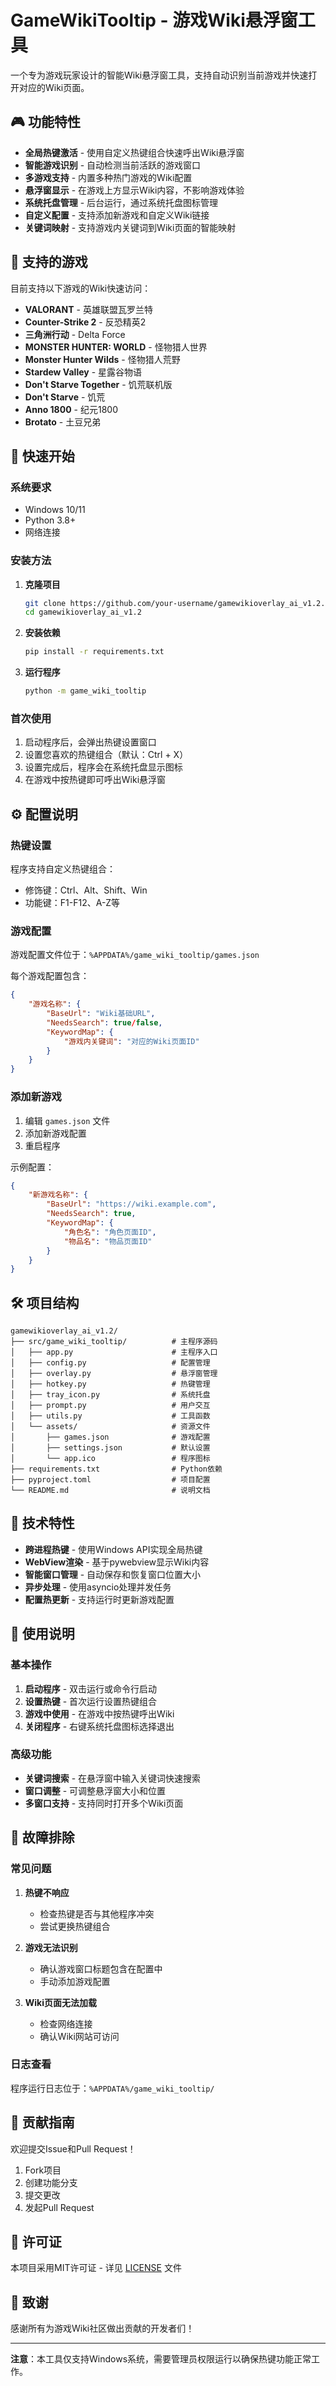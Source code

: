 # GameWikiTooltip - 游戏Wiki悬浮窗工具

一个专为游戏玩家设计的智能Wiki悬浮窗工具，支持自动识别当前游戏并快速打开对应的Wiki页面。

## 🎮 功能特性

- **全局热键激活** - 使用自定义热键组合快速呼出Wiki悬浮窗
- **智能游戏识别** - 自动检测当前活跃的游戏窗口
- **多游戏支持** - 内置多种热门游戏的Wiki配置
- **悬浮窗显示** - 在游戏上方显示Wiki内容，不影响游戏体验
- **系统托盘管理** - 后台运行，通过系统托盘图标管理
- **自定义配置** - 支持添加新游戏和自定义Wiki链接
- **关键词映射** - 支持游戏内关键词到Wiki页面的智能映射

## 🎯 支持的游戏

目前支持以下游戏的Wiki快速访问：

- **VALORANT** - 英雄联盟瓦罗兰特
- **Counter-Strike 2** - 反恐精英2
- **三角洲行动** - Delta Force
- **MONSTER HUNTER: WORLD** - 怪物猎人世界
- **Monster Hunter Wilds** - 怪物猎人荒野
- **Stardew Valley** - 星露谷物语
- **Don't Starve Together** - 饥荒联机版
- **Don't Starve** - 饥荒
- **Anno 1800** - 纪元1800
- **Brotato** - 土豆兄弟

## 🚀 快速开始

### 系统要求

- Windows 10/11
- Python 3.8+
- 网络连接

### 安装方法

1. **克隆项目**
   ```bash
   git clone https://github.com/your-username/gamewikioverlay_ai_v1.2.git
   cd gamewikioverlay_ai_v1.2
   ```

2. **安装依赖**
   ```bash
   pip install -r requirements.txt
   ```

3. **运行程序**
   ```bash
   python -m game_wiki_tooltip
   ```

### 首次使用

1. 启动程序后，会弹出热键设置窗口
2. 设置您喜欢的热键组合（默认：Ctrl + X）
3. 设置完成后，程序会在系统托盘显示图标
4. 在游戏中按热键即可呼出Wiki悬浮窗

## ⚙️ 配置说明

### 热键设置

程序支持自定义热键组合：
- 修饰键：Ctrl、Alt、Shift、Win
- 功能键：F1-F12、A-Z等

### 游戏配置

游戏配置文件位于：`%APPDATA%/game_wiki_tooltip/games.json`

每个游戏配置包含：
```json
{
    "游戏名称": {
        "BaseUrl": "Wiki基础URL",
        "NeedsSearch": true/false,
        "KeywordMap": {
            "游戏内关键词": "对应的Wiki页面ID"
        }
    }
}
```

### 添加新游戏

1. 编辑 `games.json` 文件
2. 添加新游戏配置
3. 重启程序

示例配置：
```json
{
    "新游戏名称": {
        "BaseUrl": "https://wiki.example.com",
        "NeedsSearch": true,
        "KeywordMap": {
            "角色名": "角色页面ID",
            "物品名": "物品页面ID"
        }
    }
}
```

## 🛠️ 项目结构

```
gamewikioverlay_ai_v1.2/
├── src/game_wiki_tooltip/          # 主程序源码
│   ├── app.py                      # 主程序入口
│   ├── config.py                   # 配置管理
│   ├── overlay.py                  # 悬浮窗管理
│   ├── hotkey.py                   # 热键管理
│   ├── tray_icon.py                # 系统托盘
│   ├── prompt.py                   # 用户交互
│   ├── utils.py                    # 工具函数
│   └── assets/                     # 资源文件
│       ├── games.json              # 游戏配置
│       ├── settings.json           # 默认设置
│       └── app.ico                 # 程序图标
├── requirements.txt                # Python依赖
├── pyproject.toml                  # 项目配置
└── README.md                       # 说明文档
```

## 🔧 技术特性

- **跨进程热键** - 使用Windows API实现全局热键
- **WebView渲染** - 基于pywebview显示Wiki内容
- **智能窗口管理** - 自动保存和恢复窗口位置大小
- **异步处理** - 使用asyncio处理并发任务
- **配置热更新** - 支持运行时更新游戏配置

## 📝 使用说明

### 基本操作

1. **启动程序** - 双击运行或命令行启动
2. **设置热键** - 首次运行设置热键组合
3. **游戏中使用** - 在游戏中按热键呼出Wiki
4. **关闭程序** - 右键系统托盘图标选择退出

### 高级功能

- **关键词搜索** - 在悬浮窗中输入关键词快速搜索
- **窗口调整** - 可调整悬浮窗大小和位置
- **多窗口支持** - 支持同时打开多个Wiki页面

## 🐛 故障排除

### 常见问题

1. **热键不响应**
   - 检查热键是否与其他程序冲突
   - 尝试更换热键组合

2. **游戏无法识别**
   - 确认游戏窗口标题包含在配置中
   - 手动添加游戏配置

3. **Wiki页面无法加载**
   - 检查网络连接
   - 确认Wiki网站可访问

### 日志查看

程序运行日志位于：`%APPDATA%/game_wiki_tooltip/`

## 🤝 贡献指南

欢迎提交Issue和Pull Request！

1. Fork项目
2. 创建功能分支
3. 提交更改
4. 发起Pull Request

## 📄 许可证

本项目采用MIT许可证 - 详见 [LICENSE](LICENSE) 文件

## 🙏 致谢

感谢所有为游戏Wiki社区做出贡献的开发者们！

---

**注意**：本工具仅支持Windows系统，需要管理员权限运行以确保热键功能正常工作。
